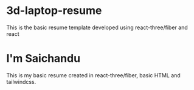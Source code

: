 # 3d-laptop-resume
This is the basic resume template developed using react-three/fiber and react

# I'm Saichandu
This is my basic resume created in react-three/fiber, basic HTML and tailwindcss.
